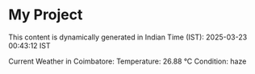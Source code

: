 # My Project

This content is dynamically generated in Indian Time (IST): 2025-03-23 00:43:12 IST


Current Weather in Coimbatore:
Temperature: 26.88 °C
Condition: haze
